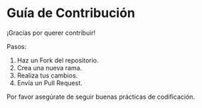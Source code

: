 # Guía de Contribución

¡Gracias por querer contribuir!

Pasos:

1. Haz un Fork del repositorio.
2. Crea una nueva rama.
3. Realiza tus cambios.
4. Envía un Pull Request.

Por favor asegúrate de seguir buenas prácticas de codificación.
